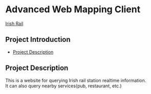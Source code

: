# Advanced Web Mapping Client

[Irish Rail](https://irishrail.awm2023.site/)

## Project Introduction
- [Project Description](#Project-description)

## Project Description
This is a website for querying Irish rail station realtime information.<br>
It can also query nearby services(pub, restaurant, etc.)
